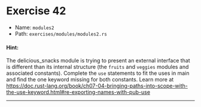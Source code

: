 # Exercise 42

- Name: ```modules2```
- Path: ```exercises/modules/modules2.rs```
#### Hint: 

The delicious_snacks module is trying to present an external interface that is
different than its internal structure (the `fruits` and `veggies` modules and
associated constants). Complete the `use` statements to fit the uses in main and
find the one keyword missing for both constants.
Learn more at https://doc.rust-lang.org/book/ch07-04-bringing-paths-into-scope-with-the-use-keyword.html#re-exporting-names-with-pub-use


---



